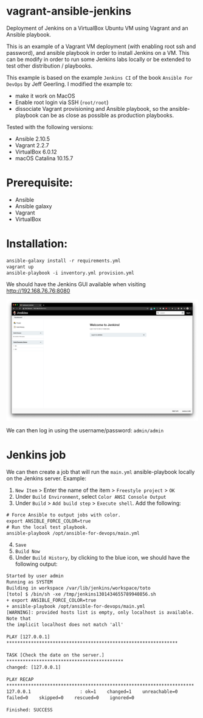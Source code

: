 # vagrant-ansible-jenkins
Deployment of Jenkins on a VirtualBox Ubuntu VM using Vagrant and an Ansible playbook. 

This is an example of a Vagrant VM deployment (with enabling root ssh and password), and 
ansible playbook in order to install Jenkins on a VM.
This can be modify in order to run some Jenkins labs locally or be extended to test other distribution / playbooks. 

This example is based on the example `Jenkins CI` of the book `Ansible For DevOps` by Jeff Geerling. I modified the example to: 
* make it work on MacOS
* Enable root login via SSH (`root/root`)
* dissociate Vagrant provisioning and Ansible playbook, so the ansible-playbook can be as close as possible as production playbooks. 

Tested with the following versions: 
* Ansible 2.10.5
* Vagrant 2.2.7
* VirtualBox 6.0.12
* macOS Catalina 10.15.7

# Prerequisite: 
* Ansible
* Ansible galaxy
* Vagrant
* VirtualBox

# Installation: 
```
ansible-galaxy install -r requirements.yml
vagrant up
ansible-playbook -i inventory.yml provision.yml
```

We should have the Jenkins GUI available when visiting http://192.168.76.76:8080

![Screenshot](screenshot.png)

We can then log in using the username/password: `admin/admin`


# Jenkins job
We can then create a job that will run the `main.yml` ansible-playbook locally on the Jenkins server. 
Example: 

1. `New Item` > Enter the name of the item > `Freestyle project` > `OK`
2. Under `Build Environment`, select `Color ANSI Console Output`
3. Under `Build` > `Add build step` > `Execute shell`. Add the following: 
```
# Force Ansible to output jobs with color. 
export ANSIBLE_FORCE_COLOR=true
# Run the local test playbook. 
ansible-playbook /opt/ansible-for-devops/main.yml
```
4. `Save`
5. `Build Now`
6. Under `Build History`, by clicking to the blue icon, we should have the following output: 
```
Started by user admin
Running as SYSTEM
Building in workspace /var/lib/jenkins/workspace/toto
[toto] $ /bin/sh -xe /tmp/jenkins1301434655789940856.sh
+ export ANSIBLE_FORCE_COLOR=true
+ ansible-playbook /opt/ansible-for-devops/main.yml
[WARNING]: provided hosts list is empty, only localhost is available. Note that
the implicit localhost does not match 'all'

PLAY [127.0.0.1] ***************************************************************

TASK [Check the date on the server.] *******************************************
changed: [127.0.0.1]

PLAY RECAP *********************************************************************
127.0.0.1                  : ok=1    changed=1    unreachable=0    failed=0    skipped=0    rescued=0    ignored=0   

Finished: SUCCESS
```